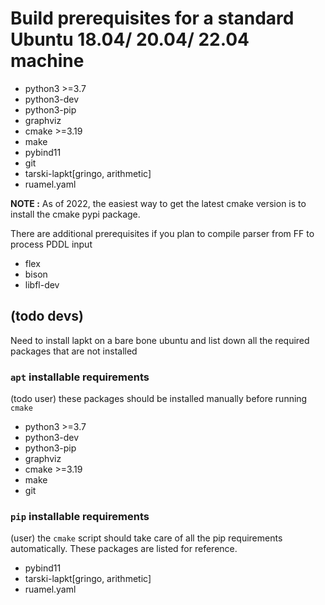 # Build prerequisites for a standard Ubuntu 18.04/ 20.04/ 22.04 machine

  - python3 >=3.7
  - python3-dev
  - python3-pip
  - graphviz 
  - cmake  >=3.19
  - make
  - pybind11
  - git
  - tarski-lapkt[gringo, arithmetic]
  - ruamel.yaml

 **NOTE :** As of 2022, the easiest way to get the latest cmake version is to install the cmake pypi package.

There are additional prerequisites if you plan to compile parser from FF to process PDDL input
  - flex
  - bison
  - libfl-dev


## (todo devs)
Need to install lapkt on a bare bone ubuntu and list down all the required packages that are not installed

### `apt` installable requirements
(todo user) these packages should be installed manually before running `cmake`

  - python3 >=3.7
  - python3-dev
  - python3-pip
  - graphviz 
  - cmake >=3.19
  - make
  - git

### `pip` installable requirements

(user) the `cmake` script should take care of all the pip requirements automatically. These packages are listed for reference.

  - pybind11
  - tarski-lapkt[gringo, arithmetic]
  - ruamel.yaml